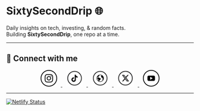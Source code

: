 # SixtySecondDrip 🌐

Daily insights on tech, investing, & random facts.  
Building **SixtySecondDrip**, one repo at a time.

---

## 🌟 Connect with me

<p align="center">
  <a href="https://instagram.com/sixtyseconddrip" target="_blank">
    <img src="icons/instagram-ssd.png" alt="" width="45" height="45" style="margin: 0 10px;">
  </a>
  <a href="https://tiktok.com/@sixtyseconddrip" target="_blank">
    <img src="icons/tiktok-ssd.png" alt="" width="45" height="45" style="margin: 0 10px;">
  </a>
  <a href="https://sixtyseconddrip.com" target="_blank">
    <img src="icons/www-ssd.png" alt="" width="45" height="45" style="margin: 0 10px;">
  </a>
  <a href="https://x.com/sixtyseconddrip" target="_blank">
    <img src="icons/x-ssd.png" alt="" width="45" height="45" style="margin: 0 10px;">
  </a>
  <a href="https://youtube.com/@sixtyseconddrip" target="_blank">
    <img src="icons/youtube-ssd.png" alt="" width="45" height="45" style="margin: 0 10px;">
  </a>
</p>

---

[![Netlify Status](https://api.netlify.com/api/v1/badges/57bde7c0-e9a0-40b1-86be-bc1aebf06431/deploy-status)](https://app.netlify.com/sites/sixtyseconddrip/deploys)


<!--
**sixtyseconddrip/sixtyseconddrip** is a ✨ _special_ ✨ repository because its `README.md` (this file) appears on your GitHub profile.

Here are some ideas to get you started:

- 🔭 I’m currently working on ...
- 🌱 I’m currently learning ...
- 👯 I’m looking to collaborate on ...
- 🤔 I’m looking for help with ...
- 💬 Ask me about ...
- 📫 How to reach me: ...
- 😄 Pronouns: ...
- ⚡ Fun fact: ...

  - TO ADD LATER -
  <a href="mailto:youremail@example.com" target="_blank" rel="noopener">
    <img src="icons/email-ssd.png" alt="Email" width="40" />
  </a>

-->
